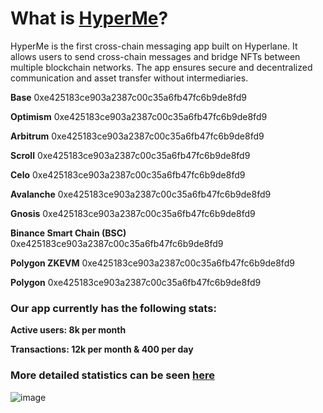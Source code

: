 # What is [HyperMe](https://hyperme.xyz/)? 
HyperMe is the first cross-chain messaging app built on Hyperlane. It allows users to send cross-chain messages and bridge NFTs between multiple blockchain networks. The app ensures secure and decentralized communication and asset transfer without intermediaries.

**Base** 0xe425183ce903a2387c00c35a6fb47fc6b9de8fd9

**Optimism** 0xe425183ce903a2387c00c35a6fb47fc6b9de8fd9

**Arbitrum** 0xe425183ce903a2387c00c35a6fb47fc6b9de8fd9

**Scroll** 0xe425183ce903a2387c00c35a6fb47fc6b9de8fd9

**Celo** 0xe425183ce903a2387c00c35a6fb47fc6b9de8fd9

**Avalanche** 0xe425183ce903a2387c00c35a6fb47fc6b9de8fd9

**Gnosis** 0xe425183ce903a2387c00c35a6fb47fc6b9de8fd9

**Binance Smart Chain (BSC)** 0xe425183ce903a2387c00c35a6fb47fc6b9de8fd9

**Polygon ZKEVM** 0xe425183ce903a2387c00c35a6fb47fc6b9de8fd9

**Polygon** 0xe425183ce903a2387c00c35a6fb47fc6b9de8fd9

### Our app currently has the following stats:

**Active users: 8k per month**

**Transactions: 12k per month & 400 per day** 

### More detailed statistics can be seen [here](https://dappradar.com/dapp/hyperme)

![image](https://github.com/user-attachments/assets/b191f8e5-0cfd-4a06-ab3f-3f276be7d5b1)
